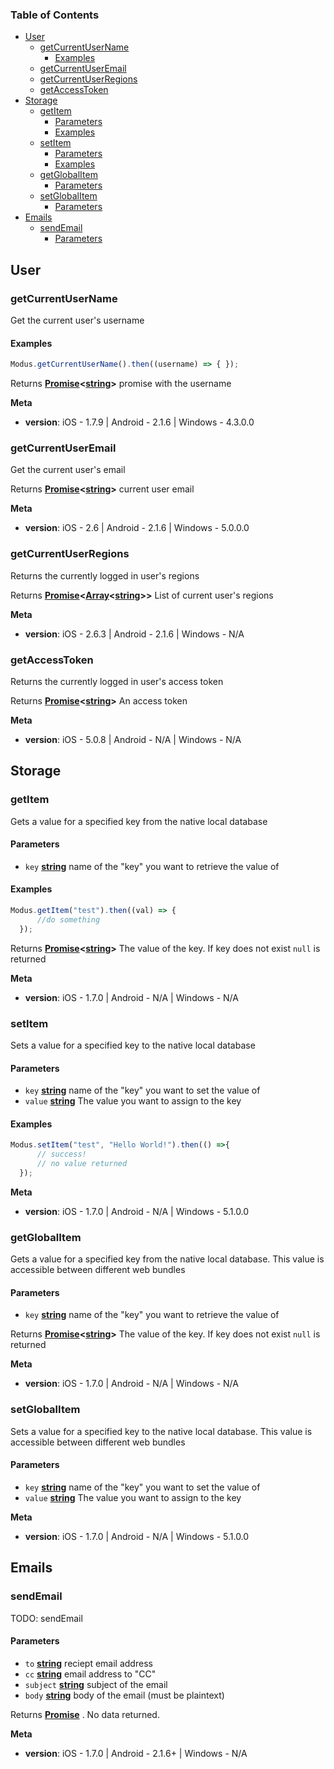 <!-- Generated by documentation.js. Update this documentation by updating the source code. -->

### Table of Contents

-   [User][1]
    -   [getCurrentUserName][2]
        -   [Examples][3]
    -   [getCurrentUserEmail][4]
    -   [getCurrentUserRegions][5]
    -   [getAccessToken][6]
-   [Storage][7]
    -   [getItem][8]
        -   [Parameters][9]
        -   [Examples][10]
    -   [setItem][11]
        -   [Parameters][12]
        -   [Examples][13]
    -   [getGlobalItem][14]
        -   [Parameters][15]
    -   [setGlobalItem][16]
        -   [Parameters][17]
-   [Emails][18]
    -   [sendEmail][19]
        -   [Parameters][20]

## User

### getCurrentUserName

Get the current user's username

#### Examples

```javascript
Modus.getCurrentUserName().then((username) => { });
```

Returns **[Promise][21]&lt;[string][22]>** promise with the username

**Meta**

-   **version**: iOS - 1.7.9  | Android - 2.1.6  |  Windows - 4.3.0.0

### getCurrentUserEmail

Get the current user's email

Returns **[Promise][21]&lt;[string][22]>** current user email

**Meta**

-   **version**: iOS - 2.6  | Android - 2.1.6  |  Windows - 5.0.0.0

### getCurrentUserRegions

Returns the currently logged in user's regions

Returns **[Promise][21]&lt;[Array][23]&lt;[string][22]>>** List of current user's regions

**Meta**

-   **version**: iOS - 2.6.3  | Android - 2.1.6  |  Windows - N/A

### getAccessToken

Returns the currently logged in user's access token

Returns **[Promise][21]&lt;[string][22]>** An access token

**Meta**

-   **version**: iOS - 5.0.8  | Android - N/A  |  Windows - N/A

## Storage

### getItem

Gets a value for a specified key from the native local database

#### Parameters

-   `key` **[string][22]** name of the "key" you want to retrieve the value of

#### Examples

```javascript
Modus.getItem("test").then((val) => { 
      //do something
  });
```

Returns **[Promise][21]&lt;[string][22]>** The value of the key. If key does not exist `null` is returned

**Meta**

-   **version**: iOS - 1.7.0  | Android - N/A  |  Windows - N/A

### setItem

Sets a value for a specified key to the native local database

#### Parameters

-   `key` **[string][22]** name of the "key" you want to set the value of
-   `value` **[string][22]** The value you want to assign to the key

#### Examples

```javascript
Modus.setItem("test", "Hello World!").then(() =>{ 
      // success!
      // no value returned
  });
```

**Meta**

-   **version**: iOS - 1.7.0  | Android - N/A  |  Windows - 5.1.0.0

### getGlobalItem

Gets a value for a specified key from the native local database. This value is accessible between different web bundles

#### Parameters

-   `key` **[string][22]** name of the "key" you want to retrieve the value of

Returns **[Promise][21]&lt;[string][22]>** The value of the key. If key does not exist `null` is returned

**Meta**

-   **version**: iOS - 1.7.0  | Android - N/A  |  Windows - N/A

### setGlobalItem

Sets a value for a specified key to the native local database. This value is accessible between different web bundles

#### Parameters

-   `key` **[string][22]** name of the "key" you want to set the value of
-   `value` **[string][22]** The value you want to assign to the key

**Meta**

-   **version**: iOS - 1.7.0  | Android - N/A  |  Windows - 5.1.0.0

## Emails

### sendEmail

TODO: sendEmail

#### Parameters

-   `to` **[string][22]** reciept email address
-   `cc` **[string][22]** email address to "CC"
-   `subject` **[string][22]** subject of the email
-   `body` **[string][22]** body of the email (must be plaintext)

Returns **[Promise][21]** . No data returned.

**Meta**

-   **version**: iOS - 1.7.0  | Android - 2.1.6+  |  Windows - N/A

[1]: #user

[2]: #getcurrentusername

[3]: #examples

[4]: #getcurrentuseremail

[5]: #getcurrentuserregions

[6]: #getaccesstoken

[7]: #storage

[8]: #getitem

[9]: #parameters

[10]: #examples-1

[11]: #setitem

[12]: #parameters-1

[13]: #examples-2

[14]: #getglobalitem

[15]: #parameters-2

[16]: #setglobalitem

[17]: #parameters-3

[18]: #emails

[19]: #sendemail

[20]: #parameters-4

[21]: https://developer.mozilla.org/docs/Web/JavaScript/Reference/Global_Objects/Promise

[22]: https://developer.mozilla.org/docs/Web/JavaScript/Reference/Global_Objects/String

[23]: https://developer.mozilla.org/docs/Web/JavaScript/Reference/Global_Objects/Array
